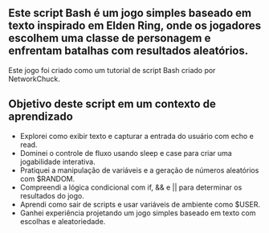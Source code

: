 ## Este script Bash é um jogo simples baseado em texto inspirado em Elden Ring, onde os jogadores escolhem uma classe de personagem e enfrentam batalhas com resultados aleatórios.

Este jogo foi criado como um tutorial de script Bash criado por NetworkChuck.

## Objetivo deste script em um contexto de aprendizado

- Explorei como exibir texto e capturar a entrada do usuário com echo e read.
- Dominei o controle de fluxo usando sleep e case para criar uma jogabilidade interativa.
- Pratiquei a manipulação de variáveis ​​e a geração de números aleatórios com $RANDOM.
- Compreendi a lógica condicional com if, && e || para determinar os resultados do jogo.
- Aprendi como sair de scripts e usar variáveis ​​de ambiente como $USER.
- Ganhei experiência projetando um jogo simples baseado em texto com escolhas e aleatoriedade.
